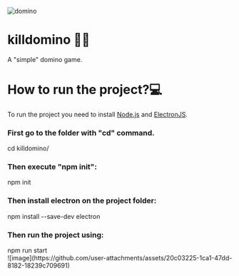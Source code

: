 ![domino](https://github.com/user-attachments/assets/1ee6ee70-516b-458a-bd6a-35a74caaafdf)
# killdomino 🔪🎲
A "simple" domino game.

<h1>How to run the project?💻</h1>
<p>
  To run the project you need to install <a href="https://nodejs.org/en/">Node.js</a> and <a href="https://www.electronjs.org/">ElectronJS</a>.
</p>
<p></p>
<h3>First go to the folder with "cd" command.</h3>
<p></p>
<div> 
  cd killdomino/
</div>
<p></p>
<h3>Then execute "npm init":</h3>
<div>
  npm init
</div>
<p></p>
<h3>Then install electron on the project folder:</h3>
<p></p>
<div>
  npm install --save-dev electron
</div>
<p></p>
<h3>Then run the project using:</h3>
<p></p>
<div>
  npm run start
</div>
![image](https://github.com/user-attachments/assets/20c03225-1ca1-47dd-8182-18239c709691)


